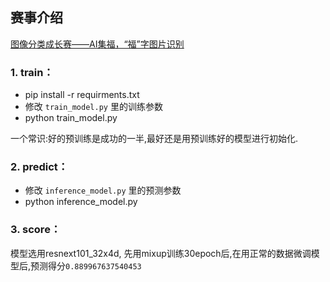 ## 赛事介绍

[图像分类成长赛——AI集福，“福”字图片识别](https://www.marsbigdata.com/competition/details?id=17284239856640)

### 1. train：  
- pip install -r requirments.txt  
- 修改 `train_model.py` 里的训练参数  
- python train_model.py  

一个常识:好的预训练是成功的一半,最好还是用预训练好的模型进行初始化.  


### 2. predict：
- 修改 `inference_model.py` 里的预测参数  
- python inference_model.py   


### 3. score：  
模型选用resnext101_32x4d, 先用mixup训练30epoch后,在用正常的数据微调模型后,预测得分`0.889967637540453`



